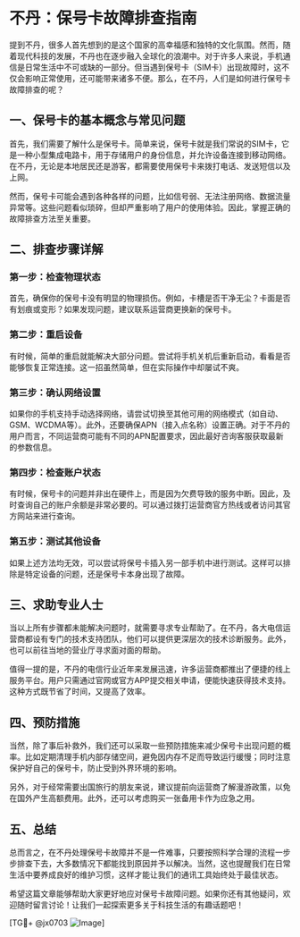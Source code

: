 # 不丹：保号卡故障排查指南

提到不丹，很多人首先想到的是这个国家的高幸福感和独特的文化氛围。然而，随着现代科技的发展，不丹也在逐步融入全球化的浪潮中。对于许多人来说，手机通信是日常生活中不可或缺的一部分。但当遇到保号卡（SIM卡）出现故障时，这不仅会影响正常使用，还可能带来诸多不便。那么，在不丹，人们是如何进行保号卡故障排查的呢？

## 一、保号卡的基本概念与常见问题

首先，我们需要了解什么是保号卡。简单来说，保号卡就是我们常说的SIM卡，它是一种小型集成电路卡，用于存储用户的身份信息，并允许设备连接到移动网络。在不丹，无论是本地居民还是游客，都需要使用保号卡来拨打电话、发送短信以及上网。

然而，保号卡可能会遇到各种各样的问题，比如信号弱、无法注册网络、数据流量异常等。这些问题看似琐碎，但却严重影响了用户的使用体验。因此，掌握正确的故障排查方法至关重要。

## 二、排查步骤详解

### 第一步：检查物理状态

首先，确保你的保号卡没有明显的物理损伤。例如，卡槽是否干净无尘？卡面是否有划痕或变形？如果发现问题，建议联系运营商更换新的保号卡。

### 第二步：重启设备

有时候，简单的重启就能解决大部分问题。尝试将手机关机后重新启动，看看是否能够恢复正常连接。这一招虽然简单，但在实际操作中却屡试不爽。

### 第三步：确认网络设置

如果你的手机支持手动选择网络，请尝试切换至其他可用的网络模式（如自动、GSM、WCDMA等）。此外，还要确保APN（接入点名称）设置正确。对于不丹的用户而言，不同运营商可能有不同的APN配置要求，因此最好咨询客服获取最新的参数信息。

### 第四步：检查账户状态

有时候，保号卡的问题并非出在硬件上，而是因为欠费导致的服务中断。因此，及时查询自己的账户余额是非常必要的。可以通过拨打运营商官方热线或者访问其官方网站来进行查询。

### 第五步：测试其他设备

如果上述方法均无效，可以尝试将保号卡插入另一部手机中进行测试。这样可以排除是特定设备的问题，还是保号卡本身出现了故障。

## 三、求助专业人士

当以上所有步骤都未能解决问题时，就需要寻求专业帮助了。在不丹，各大电信运营商都设有专门的技术支持团队，他们可以提供更深层次的技术诊断服务。此外，也可以前往当地的营业厅寻求面对面的帮助。

值得一提的是，不丹的电信行业近年来发展迅速，许多运营商都推出了便捷的线上服务平台。用户只需通过官网或官方APP提交相关申请，便能快速获得技术支持。这种方式既节省了时间，又提高了效率。

## 四、预防措施

当然，除了事后补救外，我们还可以采取一些预防措施来减少保号卡出现问题的概率。比如定期清理手机内部存储空间，避免因内存不足而导致运行缓慢；同时注意保护好自己的保号卡，防止受到外界环境的影响。

另外，对于经常需要出国旅行的朋友来说，建议提前向运营商了解漫游政策，以免在国外产生高额费用。此外，还可以考虑购买一张备用卡作为应急之用。

## 五、总结

总而言之，在不丹处理保号卡故障并不是一件难事，只要按照科学合理的流程一步步排查下去，大多数情况下都能找到原因并予以解决。当然，这也提醒我们在日常生活中要养成良好的维护习惯，这样才能让我们的通讯工具始终处于最佳状态。

希望这篇文章能够帮助大家更好地应对保号卡故障问题。如果你还有其他疑问，欢迎随时留言讨论！让我们一起探索更多关于科技生活的有趣话题吧！

[TG💪+ @jx0703 ![Image](https://github.com/user-attachments/assets/dbca1d08-cadb-493c-b0ec-ad6f7a83f270)]